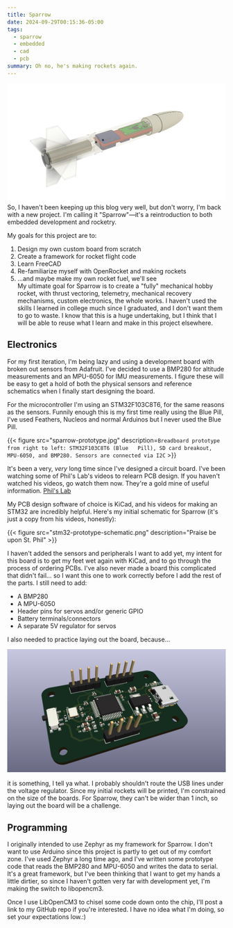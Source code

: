 ```yaml
---
title: Sparrow
date: 2024-09-29T00:15:36-05:00
tags:
  - sparrow
  - embedded
  - cad
  - pcb
summary: Oh no, he's making rockets again.
---
```


![Sparrow Model](sparrow-model.png)  
 So, I haven't been keeping up this blog very well, but don't worry, I'm back with a new project. I'm calling it "Sparrow"—it's a reintroduction to both embedded development and rocketry.

My goals for this project are to:

1. Design my own custom board from scratch
2. Create a framework for rocket flight code
3. Learn FreeCAD
4. Re-familiarize myself with OpenRocket and making rockets
5. …and maybe make my own rocket fuel, we'll see  
 My ultimate goal for Sparrow is to create a "fully" mechanical hobby rocket, with thrust vectoring, telemetry, mechanical recovery mechanisms, custom electronics, the whole works. I haven't used the skills I learned in college much since I graduated, and I don't want them to go to waste. I know that this is a huge undertaking, but I think that I will be able to reuse what I learn and make in this project elsewhere.

## Electronics

For my first iteration, I'm being lazy and using a development board with broken out sensors from Adafruit. I've decided to use a BMP280 for altitude measurements and an MPU-6050 for IMU measurements. I figure these will be easy to get a hold of both the physical sensors and reference schematics when I finally start designing the board.  

 For the microcontroller I'm using an STM32F103C8T6, for the same reasons as the sensors. Funnily enough this is my first time really using the Blue Pill, I've used Feathers, Nucleos and normal Arduinos but I never used the Blue Pill.

{{< figure src="sparrow-prototype.jpg" description=`Breadboard prototype from right to left: STM32F103C8T6 (Blue  
Pill), SD card breakout, MPU-6050, and BMP280. Sensors are connected via I2C` >}}

It's been a very, _very_ long time since I've designed a circuit board. I've been watching some of Phil's Lab's videos to relearn PCB design. If you haven't watched his videos, go watch them now. They're a gold mine of useful information. [Phil's Lab](https://www.youtube.com/c/phils94)

My PCB design software of choice is KiCad, and his videos for making an STM32 are incredibly helpful. Here's my initial schematic for Sparrow (it's just a copy from his videos, honestly):

{{< figure src="stm32-prototype-schematic.png" description="Praise be upon St. Phil" >}}

I haven't added the sensors and peripherals I want to add yet, my intent for this board is to get my feet wet again with KiCad, and to go through the process of ordering PCBs. I've also never made a board this complicated that didn't fail… so I want this one to work correctly before I add the rest of the parts. I still need to add:

- A BMP280
- A MPU-6050
- Header pins for servos and/or generic GPIO
- Battery terminals/connectors
- A separate 5V regulator for servos

I also needed to practice laying out the board, because…

![STM32 Prototype Board](stm32-prototype-board.png)  

 it is something, I tell ya what. I probably shouldn't route the USB lines under the voltage regulator. Since my initial rockets will be printed, I'm constrained on the size of the boards. For Sparrow, they can't be wider than 1 inch, so laying out the board will be a challenge.

## Programming

I originally intended to use Zephyr as my framework for Sparrow. I don't want to use Arduino since this project is partly to get out of my comfort zone. I've used Zephyr a long time ago, and I've written some prototype code that reads the BMP280 and MPU-6050 and writes the data to serial. It's a great framework, but I've been thinking that I want to get my hands a little dirtier, so since I haven't gotten very far with development yet, I'm making the switch to libopencm3.

Once I use LibOpenCM3 to chisel some code down onto the chip, I'll post a link to my GitHub repo if you're interested. I have no idea what I'm doing, so set your expectations low.:)
